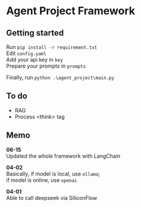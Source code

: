 # Agent Project Framework

## Getting started
Run `pip install -r requirement.txt`\
Edit `config.yaml`\
Add your api key in `key`\
Prepare your prompts in `prompts`

Finally, run `python .\agent_project\main.py`

## To do
- RAG
- Process \<think> tag

## Memo
**06-15**\
Updated the whole framework with LangChain

**04-02**\
Basically, if model is local, use `ollama`;\
if model is online, use `openai`

**04-01**\
Able to call deepseek via SiliconFlow